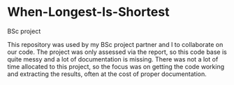 # When-Longest-Is-Shortest
BSc project


This repository was used by my BSc project partner and I to collaborate on our code. The project was only assessed via the report, so this code base is quite messy and a lot of documentation is missing. There was not a lot of time allocated to this project, so the focus was on getting the code working and extracting the results, often at the cost of proper documentation.

